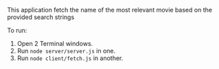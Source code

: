 This application fetch the name of the most relevant movie based on the provided search strings

To run:
1. Open 2 Terminal windows.
2. Run `node server/server.js` in one.
3. Run `node client/fetch.js` in another.